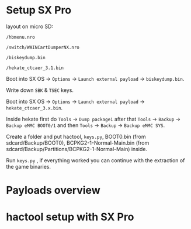 # Setup SX Pro

layout on micro SD:

`/hbmenu.nro`

`/switch/WAINCartDumperNX.nro`

`/biskeydump.bin`

`/hekate_ctcaer_3.1.bin`

Boot into SX OS -> `Options` -> `Launch external payload` -> `biskeydump.bin`.

Write down `SBK` & `TSEC` keys.

Boot into SX OS -> `Options` -> `Launch external payload` -> `hekate_ctcaer_3.x.bin`.

Inside hekate first do `Tools` -> `Dump package1` after that `Tools` -> `Backup` -> `Backup eMMC BOOT0/1` and then `Tools` -> `Backup` -> `Backup eMMC SYS`.

Create a folder and put hactool, `keys.py`, BOOT0.bin (from sdcard/Backup/BOOT0), BCPKG2-1-Normal-Main.bin (from sdcard/Backup/Partitions/BCPKG2-1-Normal-Main) inside.

Run `keys.py` <SBK> <TSEC>, if everything worked you can continue with the extraction of the game binaries.

# Payloads overview

# hactool setup with SX Pro